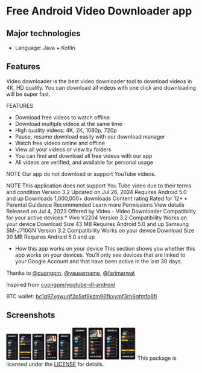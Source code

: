 # Free Android Video Downloader app 

## Major technologies

- Language: Java + Kotlin

## Features

Video downloader is the best video downloader tool to download videos in 4K, HD quality. You can download all videos with one click and downloading will be super fast.

FEATURES

* Download free videos to watch offline
* Download multiple videos at the same time
* High quality videos: 4K, 2K, 1080p, 720p
* Pause, resume download easily with our download manager
* Watch free videos online and offline
* View all your videos or view by folders
* You can find and download all free videos with our app
* All videos are verified, and available for personal usage

NOTE
Our app do not download or support YouTube videos.

NOTE
This application does not support You Tube video due to their terms and condition
Version
3.2
Updated on
Jul 26, 2024
Requires Android
5.0 and up
Downloads
1,000,000+ downloads
Content rating
Rated for 12+ • Parental Guidance Recommended Learn more
Permissions
View details
Released on
Jul 4, 2023
Offered by
Video - Video Downloader
Compatibility for your active devices *
Vivo V2204
Version
3.2
Compatibility
Works on your device
Download Size
43 MB
Requires
Android 5.0 and up
Samsung SM-J710GN
Version
3.2
Compatibility
Works on your device
Download Size
30 MB
Requires
Android 5.0 and up
* How this app works on your device
This section shows you whether this app works on your devices. You’ll only see devices that are linked to your Google Account and that have been active in the last 30 days.

Thanks
to [@cuongpm](https://github.com/cuongpm), [@yausername](https://github.com/yausername), [@farimarwat](https://github.com/farimarwat)

Inspired from [cuongpm/youtube-dl-android](https://github.com/cuongpm/youtube-dl-android)

BTC wallet: [bc1q97xgwurjf2p5at9kzm96fkxymf3rh6gfmfq8fj](bitcoin:BC1Q97XGWURJF2P5AT9KZM96FKXYMF3RH6GFMFQ8FJ)

## Screenshots

<img src="screenshots/Screenshot 1.png" width="170"> <img src="screenshots/Screenshot 2.png" width="170"> 
This package is licensed under the [LICENSE](./LICENSE) for details.
